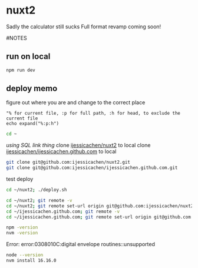 # nuxt2
Sadly the calculator still sucks
Full format revamp coming soon!

#NOTES
## run on local
```bash
npm run dev
```

## deploy memo

figure out where you are and change to the correct place

```vim
"% for current file, :p for full path, :h for head, to exclude the current file
echo expand("%:p:h") 
```
```bash
cd ~
```

*using SQL link thing*
clone [ijessicachen/nuxt2](https://github.com/ijessicachen/nuxt2) to local
clone [ijessicachen/ijessicachen.github.com](https://github.com/ijessicachen/ijessicachen.github.com) to local

```bash
git clone git@github.com:ijessicachen/nuxt2.git
git clone git@github.com:ijessicachen/ijessicachen.github.com.git
```

test deploy
```bash
cd ~/nuxt2; ./deploy.sh

cd ~/nuxt2; git remote -v 
cd ~/nuxt2; git remote set-url origin git@github.com:ijessicachen/nuxt2.git
cd ~/ijessicachen.github.com; git remote -v
cd ~/ijessicachen.github.com; git remote set-url origin git@github.com:ijessicachen/ijessicachen.github.com.git

npm -version
nvm -version
```

Error: error:0308010C:digital envelope routines::unsupported
```bash
node --version
nvm install 16.16.0
```
